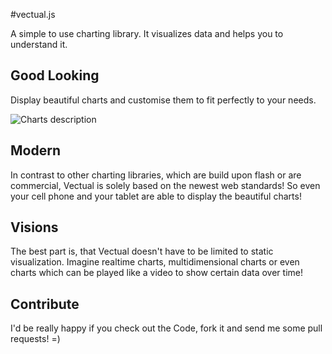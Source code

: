 #vectual.js

A simple to use charting library. It visualizes data and helps you to understand it.

## Good Looking
Display beautiful charts and customise them to fit perfectly to your needs.

![Charts description](http://vectual.org/img/overview.svg) 
<!--
### Piecharts
The most ubiquitious chart with an amazing fan out animation.
You can also explode certain sectors to highlight them.

### Barcharts
The right tool to display few data clearly arranged but still appealing

### Graphs
Watch your stocks reaching new hights.
You can also hover the Graph to get detailed Information.

### Tagclouds
Need a short overview on whats hot or not?
Then you might like the awesome tagcloud feature.

### Maps
Is my video more popular in Asia or in Europe?
It's never been easier to display the answer.

### Tables
There is nothing more convenient than a simple table to display exact values.
Customise it to show just the relevant information.

### Export
You want to integrate the pretty charts in your e-mails, presentations or e-books?
No problem! Export them as svg images!
-->


## Modern
In contrast to other charting libraries, which are build upon flash or are commercial,
Vectual is solely based on the newest web standards!
So even your cell phone and your tablet are able to display the beautiful charts!

## Visions
The best part is, that Vectual doesn't have to be limited to static visualization.
Imagine realtime charts, multidimensional charts or even charts which can be played like a video
to show certain data over time!

## Contribute
I'd be really happy if you check out the Code, fork it and send me some pull requests! =)
